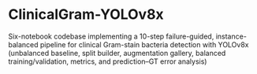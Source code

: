 # ClinicalGram-YOLOv8x
Six-notebook codebase implementing a 10-step failure-guided, instance-balanced pipeline for clinical Gram-stain bacteria detection with YOLOv8x (unbalanced baseline, split builder, augmentation gallery, balanced training/validation, metrics, and prediction–GT error analysis)
